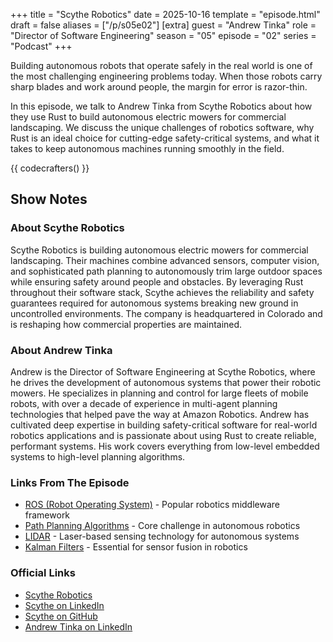 +++
title = "Scythe Robotics"
date = 2025-10-16
template = "episode.html"
draft = false
aliases = ["/p/s05e02"]
[extra]
guest = "Andrew Tinka"
role = "Director of Software Engineering"
season = "05"
episode = "02"
series = "Podcast"
+++

<!-- <div><script id="letscast-player-XXXXX" src="https://letscast.fm/podcasts/rust-in-production-82281512/episodes/scythe-robotics-with-andrew-tinka/player.js?size=s"></script></div> -->

Building autonomous robots that operate safely in the real world is one of the most challenging engineering problems today. When those robots carry sharp blades and work around people, the margin for error is razor-thin.

In this episode, we talk to Andrew Tinka from Scythe Robotics about how they use Rust to build autonomous electric mowers for commercial landscaping. We discuss the unique challenges of robotics software, why Rust is an ideal choice for cutting-edge safety-critical systems, and what it takes to keep autonomous machines running smoothly in the field.

{{ codecrafters() }}

## Show Notes

### About Scythe Robotics

Scythe Robotics is building autonomous electric mowers for commercial landscaping. Their machines combine advanced sensors, computer vision, and sophisticated path planning to autonomously trim large outdoor spaces while ensuring safety around people and obstacles. By leveraging Rust throughout their software stack, Scythe achieves the reliability and safety guarantees required for autonomous systems breaking new ground in uncontrolled environments. The company is headquartered in Colorado and is reshaping how commercial properties are maintained.

### About Andrew Tinka

Andrew is the Director of Software Engineering at Scythe Robotics, where he drives the development of autonomous systems that power their robotic mowers. He specializes in planning and control for large fleets of mobile robots, with over a decade of experience in multi-agent planning technologies that helped pave the way at Amazon Robotics. Andrew has cultivated deep expertise in building safety-critical software for real-world robotics applications and is passionate about using Rust to create reliable, performant systems. His work covers everything from low-level embedded systems to high-level planning algorithms.

### Links From The Episode

- [ROS (Robot Operating System)](https://www.ros.org/) - Popular robotics middleware framework
- [Path Planning Algorithms](https://en.wikipedia.org/wiki/Motion_planning) - Core challenge in autonomous robotics
- [LIDAR](https://en.wikipedia.org/wiki/Lidar) - Laser-based sensing technology for autonomous systems
- [Kalman Filters](https://en.wikipedia.org/wiki/Kalman_filter) - Essential for sensor fusion in robotics

### Official Links

- [Scythe Robotics](https://scytherobotics.com/)
- [Scythe on LinkedIn](https://www.linkedin.com/company/scythe-robotics/)
- [Scythe on GitHub](https://github.com/scythe-robotics)
- [Andrew Tinka on LinkedIn](https://www.linkedin.com/in/andrewtinka/)
